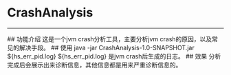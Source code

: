 # CrashAnalysis
<hr>
## 功能介绍
这是一个jvm crash分析工具，主要分析jvm crash的原因，以及常见的解决手段。
## 使用
java -jar CrashAnalysis-1.0-SNAPSHOT.jar ${hs_err_pid.log}   
${hs_err_pid.log} 是jvm crash后生成的日志。
## 效果
分析完成后会展示出来诊断信息，其他信息都是用来严重诊断信息的。